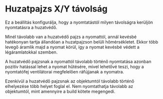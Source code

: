 # Huzatpajzs X/Y távolság

Ez a beállítás konfigurálja, hogy a nyomtatástól milyen távolságra kerüljön nyomtatásra a huzatvédő.

Minél távolabb van a huzatvédő pajzs a nyomattól, annál kevésbé hatékonyan tartja állandóan a huzatpajzson belüli hőmérsékletet. Ekkor több levegő áramlik majd a nyomat körül, így a nyomat kevésbé védett a légáramlatokkal szemben.

A huzatvédő pajzsnak a nyomattól távolabb történő nyomtatása azonban pozitív hatással lehet a nyomat hűtésére, mivel lehetővé teszi, hogy a nyomtatófej ventilátorai megfelelően ráfújjanak a nyomatra.

Ezenkívül a huzatvédő pajzsnak az objektumtól távolabb történő elhelyezése több helyet foglal el. Nem nyomtathatja távolabb az objektumtól, mint amennyire a build kötete megengedi.
